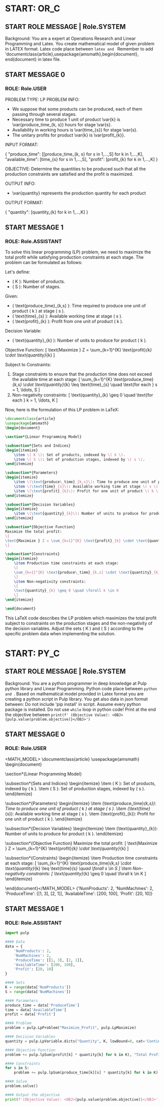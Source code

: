 # START: OR_C 
## START ROLE MESSAGE | Role.SYSTEM 
Background: You are a expert at Operations Research and Linear Programming and Latex. You create mathematical model of given problem in LATEX format. Latex code place between ```latex and ``` Remember to add 'documentclass{article},usepackage{amsmath},begin{document}, end{document} in latex file. 
## START MESSAGE 0 
### ROLE: Role.USER
<DESCRIPTION>
PROBLEM TYPE: LP
PROBLEM INFO:

- We suppose that some products can be produced, each of them passing through several stages.
- Necessary time to produce 1 unit of product \var{k} is \var{produce_time_{k, s}} hours for stage \var{s}.
- Availability in working hours is \var{time_{s}} for stage \var{s}. 
- The unitary profits for product \var{k} is \var{profit_{k}}.

INPUT FORMAT:

{
	"produce_time": [[produce_time_{k, s} for s in 1,...,S] for k in 1,...,K],
	"available_time": [time_{s} for s in 1,...,S],
	"profit": [profit_{k} for k in 1,...,K]
}


OBJECTIVE: Determine the quantities to be produced such that all the production constraints are satisfied and the profit is maximized.

OUTPUT INFO:

- \var{quantity} represents the production quantity for each product

OUTPUT FORMAT:

{
	"quantity": [quantity_{k} for k in 1,...,K]
}
</DESCRIPTION>


## START MESSAGE 1 
### ROLE: Role.ASSISTANT
To solve this linear programming (LP) problem, we need to maximize the total profit while satisfying production constraints at each stage. The problem can be formulated as follows:

Let's define:
- \( K \): Number of products.
- \( S \): Number of stages.

Given:
- \( \text{produce\_time}_{k,s} \): Time required to produce one unit of product \( k \) at stage \( s \).
- \( \text{time}_{s} \): Available working time at stage \( s \).
- \( \text{profit}_{k} \): Profit from one unit of product \( k \).

Decision Variable:
- \( \text{quantity}_{k} \): Number of units to produce for product \( k \).

Objective Function:
\[ \text{Maximize } Z = \sum_{k=1}^{K} \text{profit}_{k} \cdot \text{quantity}_{k} \]

Subject to Constraints:
1. Stage constraints to ensure that the production time does not exceed the available time at each stage:
   \[
   \sum_{k=1}^{K} \text{produce\_time}_{k,s} \cdot \text{quantity}_{k} \leq \text{time}_{s} \quad \text{for each } s = 1, \ldots, S
   \]
2. Non-negativity constraints:
   \[
   \text{quantity}_{k} \geq 0 \quad \text{for each } k = 1, \ldots, K
   \]

Now, here is the formulation of this LP problem in LaTeX:

```latex
\documentclass{article}
\usepackage{amsmath}
\begin{document}

\section*{Linear Programming Model}

\subsection*{Sets and Indices}
\begin{itemize}
    \item \( K \): Set of products, indexed by \( k \).
    \item \( S \): Set of production stages, indexed by \( s \).
\end{itemize}

\subsection*{Parameters}
\begin{itemize}
    \item \(\text{produce\_time}_{k,s}\): Time to produce one unit of product \( k \) at stage \( s \).
    \item \(\text{time}_{s}\): Available working time at stage \( s \).
    \item \(\text{profit}_{k}\): Profit for one unit of product \( k \).
\end{itemize}

\subsection*{Decision Variables}
\begin{itemize}
    \item \(\text{quantity}_{k}\): Number of units to produce for product \( k \).
\end{itemize}

\subsection*{Objective Function}
Maximize the total profit:
\[
\text{Maximize } Z = \sum_{k=1}^{K} \text{profit}_{k} \cdot \text{quantity}_{k}
\]

\subsection*{Constraints}
\begin{itemize}
    \item Production time constraints at each stage:
    \[
    \sum_{k=1}^{K} \text{produce\_time}_{k,s} \cdot \text{quantity}_{k} \leq \text{time}_{s} \quad \forall s \in S
    \]
    \item Non-negativity constraints:
    \[
    \text{quantity}_{k} \geq 0 \quad \forall k \in K
    \]
\end{itemize}

\end{document}
```

This LaTeX code describes the LP problem which maximizes the total profit subject to constraints on the production stages and the non-negativity of the decision variables. Adjust the sets \( K \) and \( S \) according to the specific problem data when implementing the solution.

# START: PY_C 
## START ROLE MESSAGE | Role.SYSTEM 
Background: You are a python programmer in deep knowledge at Pulp python library and Linear Programming. Python code place between ```python and ```. Based on mathematical model provided in Latex format you are creating a python script in Pulp library. You get also data in json format between: <DATA></DATA> Do not include 'pip install' in script. Assume every python package is installed. Do not use `while` loop in python code! Print at the end the objective between <OBJ></OBJ> `print(f' (Objective Value): <OBJ>{pulp.value(problem.objective)}</OBJ>')` 
## START MESSAGE 0 
### ROLE: Role.USER
<MATH_MODEL>
\documentclass{article}
\usepackage{amsmath}
\begin{document}

\section*{Linear Programming Model}

\subsection*{Sets and Indices}
\begin{itemize}
    \item \( K \): Set of products, indexed by \( k \).
    \item \( S \): Set of production stages, indexed by \( s \).
\end{itemize}

\subsection*{Parameters}
\begin{itemize}
    \item \(\text{produce\_time}_{k,s}\): Time to produce one unit of product \( k \) at stage \( s \).
    \item \(\text{time}_{s}\): Available working time at stage \( s \).
    \item \(\text{profit}_{k}\): Profit for one unit of product \( k \).
\end{itemize}

\subsection*{Decision Variables}
\begin{itemize}
    \item \(\text{quantity}_{k}\): Number of units to produce for product \( k \).
\end{itemize}

\subsection*{Objective Function}
Maximize the total profit:
\[
\text{Maximize } Z = \sum_{k=1}^{K} \text{profit}_{k} \cdot \text{quantity}_{k}
\]

\subsection*{Constraints}
\begin{itemize}
    \item Production time constraints at each stage:
    \[
    \sum_{k=1}^{K} \text{produce\_time}_{k,s} \cdot \text{quantity}_{k} \leq \text{time}_{s} \quad \forall s \in S
    \]
    \item Non-negativity constraints:
    \[
    \text{quantity}_{k} \geq 0 \quad \forall k \in K
    \]
\end{itemize}

\end{document}</MATH_MODEL>
<DATA>
{'NumProducts': 2, 'NumMachines': 2, 'ProduceTime': [[1, 3], [2, 1]], 'AvailableTime': [200, 100], 'Profit': [20, 10]}</DATA>


## START MESSAGE 1 
### ROLE: Role.ASSISTANT
```python
import pulp

#### Data
data = {
    'NumProducts': 2,
    'NumMachines': 2,
    'ProduceTime': [[1, 3], [2, 1]],
    'AvailableTime': [200, 100],
    'Profit': [20, 10]
}

#### Sets
K = range(data['NumProducts'])
S = range(data['NumMachines'])

#### Parameters
produce_time = data['ProduceTime']
time = data['AvailableTime']
profit = data['Profit']

#### Problem
problem = pulp.LpProblem("Maximize_Profit", pulp.LpMaximize)

#### Decision Variables
quantity = pulp.LpVariable.dicts("Quantity", K, lowBound=0, cat='Continuous')

#### Objective Function
problem += pulp.lpSum(profit[k] * quantity[k] for k in K), "Total Profit"

#### Constraints
for s in S:
    problem += pulp.lpSum(produce_time[k][s] * quantity[k] for k in K) <= time[s], f"Time_Constraint_Stage_{s}"

#### Solve
problem.solve()

#### Output the objective
print(f'(Objective Value): <OBJ>{pulp.value(problem.objective)}</OBJ>')
```

